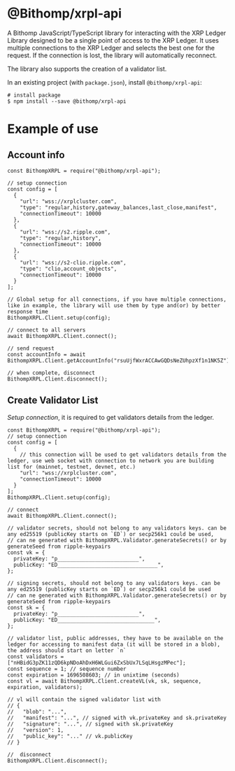 # @Bithomp/xrpl-api

A Bithomp JavaScript/TypeScript library for interacting with the XRP Ledger
Library designed to be a single point of access to the XRP Ledger. It uses multiple connections to the XRP Ledger and selects the best one for the request. If the connection is lost, the library will automatically reconnect.

The library also supports the creation of a validator list.

In an existing project (with `package.json`), install `@bithomp/xrpl-api`:

```Shell
# install package
$ npm install --save @bithomp/xrpl-api
```

# Example of use

## Account info

```JS
const BithompXRPL = require("@bithomp/xrpl-api");

// setup connection
const config = [
  {
    "url": "wss://xrplcluster.com",
    "type": "regular,history,gateway_balances,last_close,manifest",
    "connectionTimeout": 10000
  },
  {
    "url": "wss://s2.ripple.com",
    "type": "regular,history",
    "connectionTimeout": 10000
  },
  {
    "url": "wss://s2-clio.ripple.com",
    "type": "clio,account_objects",
    "connectionTimeout": 10000
  }
];

// Global setup for all connections, if you have multiple connections, like in example, the library will use them by type and(or) by better response time
BithompXRPL.Client.setup(config);

// connect to all servers
await BithompXRPL.Client.connect();

// send request
const accountInfo = await BithompXRPL.Client.getAccountInfo("rsuUjfWxrACCAwGQDsNeZUhpzXf1n1NK5Z");

// when complete, disconnect
BithompXRPL.Client.disconnect();
```

## Create Validator List

_Setup connection_, it is required to get validators details from the ledger.

```JS
const BithompXRPL = require("@bithomp/xrpl-api");
// setup connection
const config = [
  {
    // this connection will be used to get validators details from the ledger, use web socket with connection to network you are building list for (mainnet, testnet, devnet, etc.)
    "url": "wss://xrplcluster.com",
    "connectionTimeout": 10000
  }
];
BithompXRPL.Client.setup(config);

// connect
await BithompXRPL.Client.connect();

// validator secrets, should not belong to any validators keys. can be any ed25519 (publicKey starts on `ED`) or secp256k1 could be used,
// can ne generated with BithompXRPL.Validator.generateSecrets() or by generateSeed from ripple-keypairs
const vk = {
  privateKey: "p__________________________",
  publicKey: "ED________________________________",
};

// signing secrets, should not belong to any validators keys. can be any ed25519 (publicKey starts on `ED`) or secp256k1 could be used
// can ne generated with BithompXRPL.Validator.generateSecrets() or by generateSeed from ripple-keypairs
const sk = {
  privateKey: "p__________________________",
  publicKey: "ED_______________________________",
};

// validator list, public addresses, they have to be available on the ledger for accessing to manifest data (it will be stored in a blob), the address should start on letter `n`
const validators = ["nHBidG3pZK11zQD6kpNDoAhDxH6WLGui6ZxSbUx7LSqLHsgzMPec"];
const sequence = 1; // sequence number
const expiration = 1696508603; // in unixtime (seconds)
const vl = await BithompXRPL.Client.createVL(vk, sk, sequence, expiration, validators);

// vl will contain the signed validator list with
// {
//   "blob": "...",
//   "manifest": "...", // signed with vk.privateKey and sk.privateKey
//   "signature": "...", // signed with sk.privateKey
//   "version": 1,
//   "public_key": "..." // vk.publicKey
// }

//  disconnect
BithompXRPL.Client.disconnect();
```
